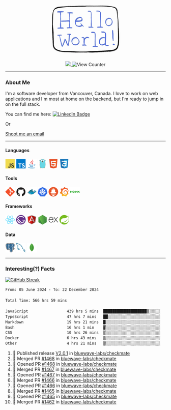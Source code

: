 <div align="center">
    <img src="./img/hello_world.webp" height="200px" width="">
    <div>
        <a href="https://www.linkedin.com/in/ajhollid">
            <img src="https://img.shields.io/badge/LinkedIn-blue"/>
        </a>
        <img src="https://komarev.com/ghpvc/?username=ajhollid&color=yellow" alt="View Counter">
    </div>
</div>

---

### About Me

I'm a software developer from Vancouver, Canada. I love to work on web applications and I'm most at home on the backend, but I'm ready to jump in on the full stack.

You can find me here: [![Linkedin Badge](https://img.shields.io/badge/-ajhollid-blue?style=flat&logo=Linkedin&logoColor=white)](https://www.linkedin.com/in/ajhollid)

Or

[Shoot me an email](mailto:ajhollid@gmail.com)

---

#### Languages

<div>
    <img src="./img/devicons/javascript-original.svg" width=30 height=30 alt="JavaScript">
    <img src="/img/devicons/typescript-original.svg" width=30 height=30 alt="TypeScript">
    <img src="./img/devicons/java-original.svg" width=30 height=30 alt="Java">
    <img src="./img/devicons/go-original.svg" width=30 height=30 alt="Golang">
    <img src="./img/devicons/html5-original.svg" width=30 height=30 alt="HTML 5">
    <img src="./img/devicons/css3-original.svg" width=30 height=30 alt="CSS 3">
</div>

#### Tools

<div>
    <img src="./img/devicons/git-original.svg" width=30 height=30 alt="Git">
    <img src="./img/devicons/github-original.svg" width=30 height=30 alt="Github">
    <img src="./img/devicons/docker-original.svg" width=30 
    height=30 alt="Docker">
    <img src="./img/devicons/kubernetes-original.svg" width=30 height=30 alt="K8">
    <img src="./img/devicons/prometheus-original.svg" width=30 height=30 alt="Prometheus">
    <img src="./img/devicons/grafana-original.svg" width=30 height=30 alt="Grafana">
    <img src="./img/devicons/nginx-original.svg" width=30 height=30 alt="Nginx">
</div>

#### Frameworks

<div>
    <img src="./img/devicons/react-original.svg" width=30 height=30 alt="React">
    <img src="./img/devicons/gatsby-original.svg" width=30 height=30 alt="Gatsby">
    <img src="./img/devicons/angularjs-original.svg" width=30 height=30 alt="AngularJS">
    <img src="./img/devicons/nodejs-original.svg" width=30 height=30 alt="NodeJS">
    <img src="./img/devicons/express-original.svg" width=30 height=30 alt="Express">
    <img src="./img/devicons/spring-original.svg" width=30 height=30 alt="Spring">
</div>

#### Data

<div>
    <img src="./img/devicons/postgresql-original.svg" width=30 height=30 alt="Postgresql">
    <img src="./img/devicons/mysql-original.svg" width=30 height=30 alt="Mysql">
    <img src="./img/devicons/mongodb-original.svg" width=30 height=30 alt="MongoDB">
</div>

---

### Interesting(?) Facts

[![GitHub Streak](http://github-readme-streak-stats.herokuapp.com?user=ajhollid)](https://git.io/streak-stats)

 <!--START_SECTION:waka-->

```txt
From: 05 June 2024 - To: 22 December 2024

Total Time: 566 hrs 59 mins

JavaScript                 439 hrs 5 mins  ███████████████████▒░░░░░   76.85 %
TypeScript                 47 hrs 7 mins   ██░░░░░░░░░░░░░░░░░░░░░░░   08.25 %
Markdown                   19 hrs 21 mins  █░░░░░░░░░░░░░░░░░░░░░░░░   03.39 %
Bash                       16 hrs 1 min    ▓░░░░░░░░░░░░░░░░░░░░░░░░   02.81 %
CSS                        10 hrs 26 mins  ▒░░░░░░░░░░░░░░░░░░░░░░░░   01.83 %
Docker                     6 hrs 43 mins   ▒░░░░░░░░░░░░░░░░░░░░░░░░   01.18 %
Other                      4 hrs 21 mins   ▒░░░░░░░░░░░░░░░░░░░░░░░░   00.76 %
```

<!--END_SECTION:waka-->


<!--START_SECTION:activity-->
1. 🚀 Published release [V2.0.1](https://github.com/bluewave-labs/checkmate/releases/tag/v2.0.1) in [bluewave-labs/checkmate](https://github.com/bluewave-labs/checkmate)
2. 🎉 Merged PR [#1468](https://github.com/bluewave-labs/checkmate/pull/1468) in [bluewave-labs/checkmate](https://github.com/bluewave-labs/checkmate)
3. 💪 Opened PR [#1468](https://github.com/bluewave-labs/checkmate/pull/1468) in [bluewave-labs/checkmate](https://github.com/bluewave-labs/checkmate)
4. 🎉 Merged PR [#1467](https://github.com/bluewave-labs/checkmate/pull/1467) in [bluewave-labs/checkmate](https://github.com/bluewave-labs/checkmate)
5. 💪 Opened PR [#1467](https://github.com/bluewave-labs/checkmate/pull/1467) in [bluewave-labs/checkmate](https://github.com/bluewave-labs/checkmate)
6. 🎉 Merged PR [#1466](https://github.com/bluewave-labs/checkmate/pull/1466) in [bluewave-labs/checkmate](https://github.com/bluewave-labs/checkmate)
7. 💪 Opened PR [#1466](https://github.com/bluewave-labs/checkmate/pull/1466) in [bluewave-labs/checkmate](https://github.com/bluewave-labs/checkmate)
8. 🎉 Merged PR [#1465](https://github.com/bluewave-labs/checkmate/pull/1465) in [bluewave-labs/checkmate](https://github.com/bluewave-labs/checkmate)
9. 💪 Opened PR [#1465](https://github.com/bluewave-labs/checkmate/pull/1465) in [bluewave-labs/checkmate](https://github.com/bluewave-labs/checkmate)
10. 🎉 Merged PR [#1462](https://github.com/bluewave-labs/checkmate/pull/1462) in [bluewave-labs/checkmate](https://github.com/bluewave-labs/checkmate)
<!--END_SECTION:activity-->
